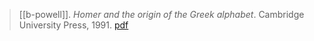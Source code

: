 > [[b-powell]]. *Homer and the origin of the Greek alphabet*. Cambridge University Press, 1991. [pdf](a/b-powell1991.pdf)